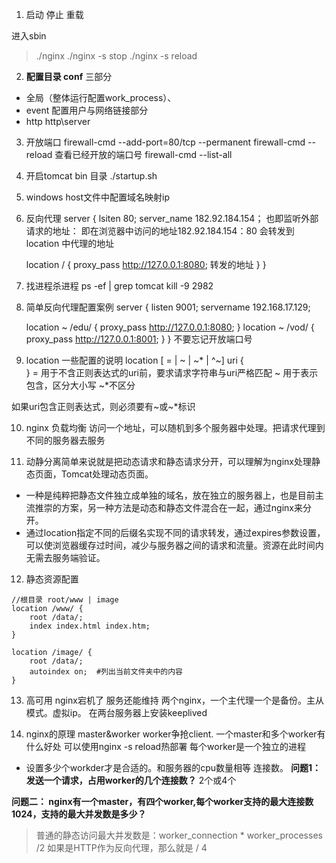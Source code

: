 1.  启动  停止 重载  

进入sbin 
>   ./nginx 
    ./nginx -s stop 
    ./nginx -s reload

2. **配置目录  conf**
三部分
- 全局（整体运行配置work_process）、
- event 配置用户与网络链接部分
- http   http\server


3. 开放端口
firewall-cmd --add-port=80/tcp --permanent
firewall-cmd --reload
查看已经开放的端口号
firewall-cmd --list-all


4. 开启tomcat
bin 目录   ./startup.sh


5. windows host文件中配置域名映射ip


6. 反向代理
server {
    lsiten  80;
    server_name 182.92.184.154；     也即监听外部请求的地址： 即在浏览器中访问的地址182.92.184.154：80 
                                                            会转发到location 中代理的地址

    location / {
        proxy_pass http://127.0.0.1:8080;   转发的地址
    }
}

7. 找进程杀进程
ps -ef | grep tomcat
kill -9 2982

8. 简单反向代理配置案例
server {
    listen 9001;
    servername 192.168.17.129;

    location ~ /edu/ {
        proxy_pass http://127.0.0.1:8080;
    }
    location ~ /vod/ {
        proxy_pass http://127.0.0.1:8001;
    }
}
不要忘记开放端口号

9. location 一些配置的说明
location [ = | ~ | ~* | ^~] uri {  
}
= 用于不含正则表达式的uri前，要求请求字符串与uri严格匹配
~ 用于表示包含，区分大小写  ~*不区分

如果uri包含正则表达式，则必须要有~或~*标识

10. nginx 负载均衡
访问一个地址，可以随机到多个服务器中处理。把请求代理到不同的服务器去服务

11. 动静分离简单来说就是把动态请求和静态请求分开，可以理解为nginx处理静态页面，Tomcat处理动态页面。
- 一种是纯粹把静态文件独立成单独的域名，放在独立的服务器上，也是目前主流推崇的方案，另一种方法是动态和静态文件混合在一起，通过nginx来分开。
- 通过location指定不同的后缀名实现不同的请求转发，通过expires参数设置，可以使浏览器缓存过时间，减少与服务器之间的请求和流量。资源在此时间内无需去服务端验证。

12. 静态资源配置
```
//根目录 root/www | image
location /www/ {
    root /data/;
    index index.html index.htm;
}

location /image/ {
    root /data/;
    autoindex on;  #列出当前文件夹中的内容
}
```

13. 高可用
nginx宕机了 服务还能维持
两个nginx，一个主代理一个是备份。主从模式。虚拟ip。
在两台服务器上安装keeplived 

14. nginx的原理 
master&worker
worker争抢client.
一个master和多个worker有什么好处
可以使用nginx -s reload热部署
每个worker是一个独立的进程

- 设置多少个workder才是合适的。和服务器的cpu数量相等
连接数。
**问题1： 发送一个请求，占用worker的几个连接数？**
2个或4个

**问题二： nginx有一个master，有四个worker,每个worker支持的最大连接数1024，支持的最大并发数是多少？**
> 普通的静态访问最大并发数是：worker_connection * worker_processes /2
> 如果是HTTP作为反向代理，那么就是  / 4

